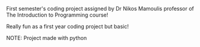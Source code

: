 First semester's coding project assigned by Dr Nikos Mamoulis professor of The Introduction to Programming course!

Really fun as a first year coding project but basic!

NOTE: Project made with python
